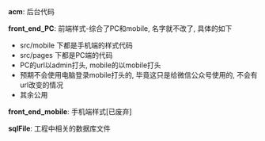 **acm**: 后台代码

**front_end_PC**: 前端样式-综合了PC和mobile, 名字就不改了, 具体的如下
* src/mobile 下都是手机端的样式代码
* src/pages 下都是PC端的代码
* PC的url以admin打头, mobile的以mobile打头
* 预期不会使用电脑登录mobile打头的, 毕竟这只是给微信公众号使用的, 不会有url改变的情况
* 其余公用

**front_end_mobile**: 手机端样式[已废弃]

**sqlFile**: 工程中相关的数据库文件